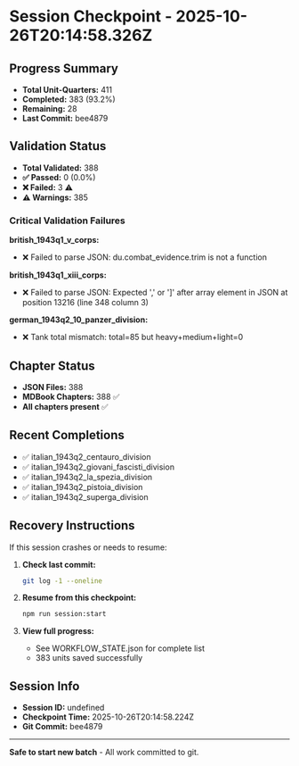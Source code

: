 # Session Checkpoint - 2025-10-26T20:14:58.326Z

## Progress Summary

- **Total Unit-Quarters:** 411
- **Completed:** 383 (93.2%)
- **Remaining:** 28
- **Last Commit:** bee4879

## Validation Status

- **Total Validated:** 388
- **✅ Passed:** 0 (0.0%)
- **❌ Failed:** 3 ⚠️
- **⚠️ Warnings:** 385

### Critical Validation Failures

**british_1943q1_v_corps:**
  - ❌ Failed to parse JSON: du.combat_evidence.trim is not a function

**british_1943q1_xiii_corps:**
  - ❌ Failed to parse JSON: Expected ',' or ']' after array element in JSON at position 13216 (line 348 column 3)

**german_1943q2_10_panzer_division:**
  - ❌ Tank total mismatch: total=85 but heavy+medium+light=0

## Chapter Status

- **JSON Files:** 388
- **MDBook Chapters:** 388 ✅
- **All chapters present** ✅

## Recent Completions

- ✅ italian_1943q2_centauro_division
- ✅ italian_1943q2_giovani_fascisti_division
- ✅ italian_1943q2_la_spezia_division
- ✅ italian_1943q2_pistoia_division
- ✅ italian_1943q2_superga_division

## Recovery Instructions

If this session crashes or needs to resume:

1. **Check last commit:**
   ```bash
   git log -1 --oneline
   ```

2. **Resume from this checkpoint:**
   ```bash
   npm run session:start
   ```

3. **View full progress:**
   - See WORKFLOW_STATE.json for complete list
   - 383 units saved successfully

## Session Info

- **Session ID:** undefined
- **Checkpoint Time:** 2025-10-26T20:14:58.224Z
- **Git Commit:** bee4879

---

**Safe to start new batch** - All work committed to git.
